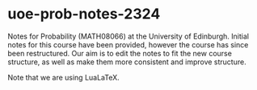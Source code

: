 # uoe-prob-notes-2324
Notes for Probability (MATH08066) at the University of Edinburgh. Initial notes for this course have been provided, however the course has since been restructured. 
Our aim is to edit the notes to fit the new course structure, as well as make them more consistent and improve structure.

Note that we are using LuaLaTeX.
